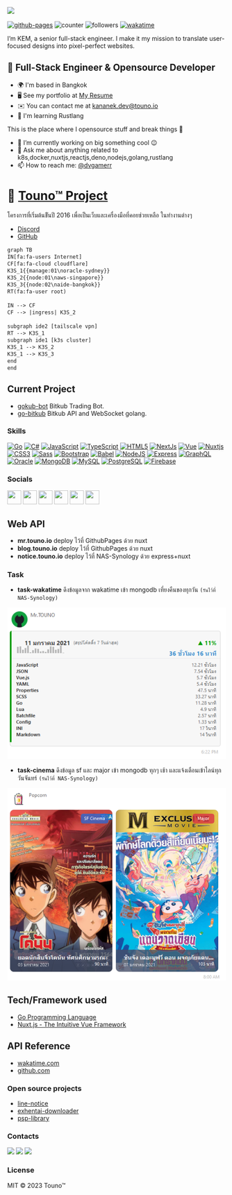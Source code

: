 <a href="https://www.razer.com/cortex/"><img src="https://deals-assets-cdn.razerzone.com/postcard/4a7dcbccb072e550f37a429db2f2e25d.png"/></a>

[![github-pages](https://github.com/dvgamerr/dvgamerr/actions/workflows/github-pages.yml/badge.svg?branch=main&style=flat-square&labelColor=1c1917)](https://github.com/dvgamerr/dvgamerr/actions/workflows/github-pages.yml)
![counter](https://komarev.com/ghpvc/?username=dvgamerr&color=97ca00&label=views&labelColor=1c1917&style=flat-square)
![followers](https://img.shields.io/github/followers/dvgamerr?logo=github&style=flat-square&color=0891b2&labelColor=1c1917)
[![wakatime](https://wakatime.com/badge/user/06633b1c-3ba7-44c2-ab5d-08e47ccc87ab.svg?style=flat-square)](https://wakatime.com/@06633b1c-3ba7-44c2-ab5d-08e47ccc87ab)

I’m KEM, a senior full-stack engineer. I make it my mission to translate user-focused designs into pixel-perfect websites.

📝 Full-Stack Engineer & Opensource Developer
-------------------
  * 🌍  I'm based in Bangkok
  * 🖥️  See my portfolio at [My Resume](http://mr.touno.io/)
  * ✉️  You can contact me at [kananek.dev@touno.io](mailto:kananek.dev@touno.io)
  * 🧠  I'm learning Rustlang

This is the place where I opensource stuff and break things :rofl:

  * 🔭 I’m currently working on big something cool :wink:
  * 💬 Ask me about anything related to k8s,docker,nuxtjs,reactjs,deno,nodejs,golang,rustlang
  * 📫 How to reach me: [@dvgamerr](https://touno.io/s/8ae4)

# 📣 [Touno™ Project](https://www.touno.io/s/l7cq)
โครงการที่เริ่มต้นขีันปี 2016 เพื่อเป็นเว็บและเครื่องมือที่คอยช่วยเหลือ ในทำงานต่างๆ
- [Discord](https://touno.io/s/ixj7)
- [GitHub](https://touno.io/s/l7cq)

```mermaid
graph TB
IN[fa:fa-users Internet]
CF[fa:fa-cloud cloudflare]
K3S_1{{manage:01\noracle-sydney}}
K3S_2{{node:01\naws-singapore}}
K3S_3{{node:02\naide-bangkok}}
RT(fa:fa-user root)

IN --> CF
CF --> |ingress| K3S_2

subgraph ide2 [tailscale vpn]
RT --> K3S_1
subgraph ide1 [k3s cluster]
K3S_1 --> K3S_2
K3S_1 --> K3S_3
end
end
```
<!--
```
graph LR
DB1[(PostgreSQL)]
DB2[(Redis)]
DB3[(Mongo)]
TK1[task-1]
TK2[task-1]


subgraph region1 [sydney]
DB1
DB2
DB3[(Mongo)]

end
subgraph region2 [singapore]
ingress-controller
sso-team
touno-app
end
subgraph region3 [bangkok]
TK1
TK2
end
```
-->

## Current Project
- [gokub-bot](https://github.com/touno-io/gokub-bot) Bitkub Trading Bot.
- [go-bitkub](https://github.com/touno-io/bitkub-go) Bitkub API and WebSocket golang.


### Skills

<p align="left">
<a href="https://go.dev/doc/" target="_blank" rel="noreferrer"><img src="https://raw.githubusercontent.com/danielcranney/readme-generator/main/public/icons/skills/go-colored.svg" width="36" height="36" alt="Go" /></a>
<a href="https://docs.microsoft.com/en-us/dotnet/csharp/" target="_blank" rel="noreferrer"><img src="https://raw.githubusercontent.com/danielcranney/readme-generator/main/public/icons/skills/csharp-colored.svg" width="36" height="36" alt="C#" /></a>
<a href="https://developer.mozilla.org/en-US/docs/Web/JavaScript" target="_blank" rel="noreferrer"><img src="https://raw.githubusercontent.com/danielcranney/readme-generator/main/public/icons/skills/javascript-colored.svg" width="36" height="36" alt="JavaScript" /></a>
<a href="https://www.typescriptlang.org/" target="_blank" rel="noreferrer"><img src="https://raw.githubusercontent.com/danielcranney/readme-generator/main/public/icons/skills/typescript-colored.svg" width="36" height="36" alt="TypeScript" /></a>
<a href="https://developer.mozilla.org/en-US/docs/Glossary/HTML5" target="_blank" rel="noreferrer"><img src="https://raw.githubusercontent.com/danielcranney/readme-generator/main/public/icons/skills/html5-colored.svg" width="36" height="36" alt="HTML5" /></a>
<a href="https://nextjs.org/docs" target="_blank" rel="noreferrer"><img src="https://raw.githubusercontent.com/danielcranney/readme-generator/main/public/icons/skills/nextjs-colored-dark.svg" width="36" height="36" alt="NextJs" /></a>
<a href="https://vuejs.org/" target="_blank" rel="noreferrer"><img src="https://raw.githubusercontent.com/danielcranney/readme-generator/main/public/icons/skills/vuejs-colored.svg" width="36" height="36" alt="Vue" /></a>
<a href="https://nuxtjs.org/" target="_blank" rel="noreferrer"><img src="https://raw.githubusercontent.com/danielcranney/readme-generator/main/public/icons/skills/nuxtjs-colored.svg" width="36" height="36" alt="Nuxtjs" /></a>
<a href="https://www.w3.org/TR/CSS/#css" target="_blank" rel="noreferrer"><img src="https://raw.githubusercontent.com/danielcranney/readme-generator/main/public/icons/skills/css3-colored.svg" width="36" height="36" alt="CSS3" /></a>
<a href="https://sass-lang.com/" target="_blank" rel="noreferrer"><img src="https://raw.githubusercontent.com/danielcranney/readme-generator/main/public/icons/skills/sass-colored.svg" width="36" height="36" alt="Sass" /></a>
<a href="https://getbootstrap.com/" target="_blank" rel="noreferrer"><img src="https://raw.githubusercontent.com/danielcranney/readme-generator/main/public/icons/skills/bootstrap-colored.svg" width="36" height="36" alt="Bootstrap" /></a>
<a href="https://babeljs.io/" target="_blank" rel="noreferrer"><img src="https://raw.githubusercontent.com/danielcranney/readme-generator/main/public/icons/skills/babel-colored-dark.svg" width="36" height="36" alt="Babel" /></a>
<a href="https://nodejs.org/en/" target="_blank" rel="noreferrer"><img src="https://raw.githubusercontent.com/danielcranney/readme-generator/main/public/icons/skills/nodejs-colored.svg" width="36" height="36" alt="NodeJS" /></a>
<a href="https://expressjs.com/" target="_blank" rel="noreferrer"><img src="https://raw.githubusercontent.com/danielcranney/readme-generator/main/public/icons/skills/express-colored-dark.svg" width="36" height="36" alt="Express" /></a>
<a href="https://graphql.org/" target="_blank" rel="noreferrer"><img src="https://raw.githubusercontent.com/danielcranney/readme-generator/main/public/icons/skills/graphql-colored.svg" width="36" height="36" alt="GraphQL" /></a>
<a href="https://www.oracle.com/uk/index.html" target="_blank" rel="noreferrer"><img src="https://raw.githubusercontent.com/danielcranney/readme-generator/main/public/icons/skills/oracle-colored.svg" width="36" height="36" alt="Oracle" /></a>
<a href="https://www.mongodb.com/" target="_blank" rel="noreferrer"><img src="https://raw.githubusercontent.com/danielcranney/readme-generator/main/public/icons/skills/mongodb-colored.svg" width="36" height="36" alt="MongoDB" /></a>
<a href="https://www.mysql.com/" target="_blank" rel="noreferrer"><img src="https://raw.githubusercontent.com/danielcranney/readme-generator/main/public/icons/skills/mysql-colored.svg" width="36" height="36" alt="MySQL" /></a>
<a href="https://www.postgresql.org/" target="_blank" rel="noreferrer"><img src="https://raw.githubusercontent.com/danielcranney/readme-generator/main/public/icons/skills/postgresql-colored.svg" width="36" height="36" alt="PostgreSQL" /></a>
<a href="https://firebase.google.com/" target="_blank" rel="noreferrer"><img src="https://raw.githubusercontent.com/danielcranney/readme-generator/main/public/icons/skills/firebase-colored.svg" width="36" height="36" alt="Firebase" /></a>
</p>

### Socials

<p align="left"> <a href="https://discord.com/users/dvgamerr" target="_blank" rel="noreferrer"><img src="https://raw.githubusercontent.com/danielcranney/readme-generator/main/public/icons/socials/discord.svg" width="32" height="32" /></a> <a href="https://www.facebook.com/dvgamerr" target="_blank" rel="noreferrer"><img src="https://raw.githubusercontent.com/danielcranney/readme-generator/main/public/icons/socials/facebook.svg" width="32" height="32" /></a> <a href="https://www.github.com/dvgamerr" target="_blank" rel="noreferrer"><img src="https://raw.githubusercontent.com/danielcranney/readme-generator/main/public/icons/socials/github-dark.svg" width="32" height="32" /></a> <a href="http://www.instagram.com/dvgamerr" target="_blank" rel="noreferrer"><img src="https://raw.githubusercontent.com/danielcranney/readme-generator/main/public/icons/socials/instagram.svg" width="32" height="32" /></a> <a href="https://www.linkedin.com/in/kananek-thongkam" target="_blank" rel="noreferrer"><img src="https://raw.githubusercontent.com/danielcranney/readme-generator/main/public/icons/socials/linkedin.svg" width="32" height="32" /></a> <a href="https://www.twitter.com/dvgamerr" target="_blank" rel="noreferrer"><img src="https://raw.githubusercontent.com/danielcranney/readme-generator/main/public/icons/socials/twitter.svg" width="32" height="32" /></a></p>

<!-- -------------------------
[![Ashutosh's github activity graph](https://github-readme-activity-graph.cyclic.app/graph?username=dvgamerr&theme=merko)](https://github.com/ashutosh00710/github-readme-activity-graph)
-------------------------

#### 📈 Wakatime Language (code activity last 7 days)

[![](https://github-readme-stats.vercel.app/api/wakatime?username=@dvgamerr&bg_color=1c1917&color=ffffff)](https://wakatime.com/@dvgamerr)
-------------------------

#### 📈 GitHub Stats
<a href="http://www.github.com/dvgamerr"><img src="https://github-readme-stats.vercel.app/api?username=dvgamerr&show_icons=true&hide=prs,&title_color=0891b2&text_color=ffffff&icon_color=0891b2&bg_color=1c1917&hide_border=true&show_icons=true" alt="dvgamerr's GitHub stats" /></a>

<a href="https://github.com/dvgamerr" align="left"><img src="https://github-readme-stats.vercel.app/api/top-langs/?username=dvgamerr&langs_count=10&title_color=0891b2&text_color=ffffff&icon_color=0891b2&bg_color=1c1917&hide_border=true&locale=en&custom_title=Top%20%Languages" alt="Top Languages" /></a>
------------------------- -->

## Web API
- **mr.touno.io** deploy ไว้ที่ GithubPages ด้วย nuxt
- **blog.touno.io** deploy ไว้ที่ GithubPages ด้วย nuxt
- **notice.touno.io** deploy ไว้ที่ NAS-Synology ด้วย express+nuxt

### Task
- **task-wakatime** ดึงข้อมูลจาก wakatime เข้า mongodb เที่ยงคืนของทุกวัน `(รันไว้ที่ NAS-Synology)`

![Dashboard](./docs/task-wakatime.png)

- **task-cinema** ดึงข้อมูล sf และ major เข้า mongodb ทุกๆ เช้า และแจ้งเตือนเข้าไลน์ทุกวันจันทร์ `(รันไว้ที่ NAS-Synology)`

![Dashboard](./docs/task-cinema.png)


## Tech/Framework used
- [Go Programming Language](https://golang.org/)
- [Nuxt.js - The Intuitive Vue Framework](https://nuxtjs.org/)

## API Reference
- [wakatime.com](https://wakatime.com/developers)
- [github.com](https://developer.github.com/v3/)

### Open source projects
- [line-notice](https://touno.io/s/684h)
- [exhentai-downloader](https://touno.io/s/whvg)
- [psp-library](https://touno.io/s/ddb0)

### Contacts
[![](https://img.shields.io/badge/-twitter-1C9CEA?style=flat-square)](https://touno.io/s/8ae4)
[![](https://img.shields.io/badge/-facebook-3B5998?style=flat-square)](https://touno.io/s/zo2h)
[![](https://img.shields.io/badge/-linkedin-0073B1?style=flat-square)](https://touno.io/s/ig6h)

### License
MIT © 2023 Touno™
